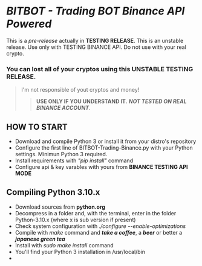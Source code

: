 # ***BITBOT - Trading BOT Binance API Powered***

This is a *pre-release* actually in **TESTING RELEASE**. This is an unstable release.
Use only with TESTING BINANCE API. 
Do not use with your real crypto. 

### You can lost all of your cryptos using this **UNSTABLE TESTING RELEASE.**
> I'm not responsible of yout cryptos and money!
>> **USE ONLY IF YOU UNDERSTAND IT.** ***NOT TESTED ON REAL BINANCE ACCOUNT***.

## HOW TO START
- Download and compile Python 3 or install it from your distro's repository
- Configure the first line of BITBOT-Trading-Binance.py with your Python settings. Minimun Python 3 required.
- Install requirements with *"pip install"* command
- Configure api & key varables with yours from **BINANCE TESTING API MODE**

## Compiling Python 3.10.x
- Download sources from **python.org**
- Decompress in a folder and, with the terminal, enter in the folder Python-3.10.x (where x is sub version if present)
- Check system configuration with *./configure --enable-optimizations*
- Compile with *make* command and ***take a coffee***, a ***beer*** or better a ***japanese green tea***
- Install with *sudo make install* command
- You'll find your Python 3 installation in /usr/local/bin 
- 
